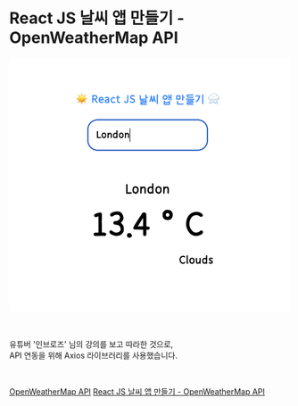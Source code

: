 # React JS 날씨 앱 만들기 - OpenWeatherMap API

![화면](London.png)

<br>

유튜버 '인브로즈' 님의 강의를 보고 따라한 것으로,   
API 연동을 위해 Axios 라이브러리를 사용했습니다.   

<br>

[OpenWeatherMap API](https://openweathermap.org/)
[React JS 날씨 앱 만들기 - OpenWeatherMap API](https://youtu.be/VfB81IcUbmI)